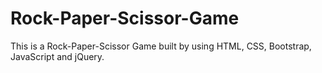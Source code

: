 # Rock-Paper-Scissor-Game
This is a Rock-Paper-Scissor Game built by using HTML, CSS, Bootstrap, JavaScript and jQuery. 
